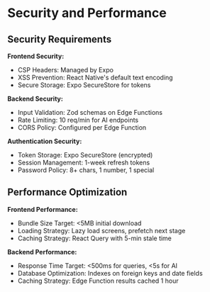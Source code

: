 # Security and Performance

## Security Requirements

**Frontend Security:**
- CSP Headers: Managed by Expo
- XSS Prevention: React Native's default text encoding
- Secure Storage: Expo SecureStore for tokens

**Backend Security:**
- Input Validation: Zod schemas on Edge Functions
- Rate Limiting: 10 req/min for AI endpoints
- CORS Policy: Configured per Edge Function

**Authentication Security:**
- Token Storage: Expo SecureStore (encrypted)
- Session Management: 1-week refresh tokens
- Password Policy: 8+ chars, 1 number, 1 special

## Performance Optimization

**Frontend Performance:**
- Bundle Size Target: <5MB initial download
- Loading Strategy: Lazy load screens, prefetch next stage
- Caching Strategy: React Query with 5-min stale time

**Backend Performance:**
- Response Time Target: <500ms for queries, <5s for AI
- Database Optimization: Indexes on foreign keys and date fields
- Caching Strategy: Edge Function results cached 1 hour
